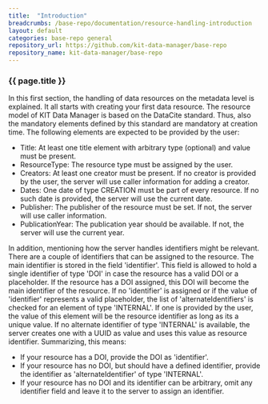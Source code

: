 ```yaml
---
title:  "Introduction"
breadcrumbs: /base-repo/documentation/resource-handling-introduction
layout: default
categories: base-repo general
repository_url: https://github.com/kit-data-manager/base-repo
repository_name: kit-data-manager/base-repo
---
```


### {{ page.title }}

In this first section, the handling of data resources on the metadata level is explained. It all starts with creating your first data resource. The resource model of 
KIT Data Manager is based on the DataCite standard. Thus, also the mandatory elements defined by this standard are mandatory at creation time. The following elements
are expected to be provided by the user: 

- Title: At least one title element with arbitrary type (optional) and value must be present.
- ResourceType: The resource type must be assigned by the user. 
- Creators: At least one creator must be present. If no creator is provided by the user, the server will use caller information for adding a creator.
- Dates: One date of type CREATION must be part of every resource. If no such date is provided, the server will use the current date.
- Publisher: The publisher of the resource must be set. If not, the server will use caller information.
- PublicationYear: The publication year should be available. If not, the server will use the current year.

In addition, mentioning how the server handles identifiers might be relevant. There are a couple of identifiers that can be assigned to the resource. The main 
identifier is stored in the field 'identifier'. This field is allowed to hold a single identifier of type 'DOI' in case the resource has a valid DOI or a placeholder.
If the resource has a DOI assigned, this DOI will become the main identifier of the resource. If no 'identifier' is assigned or if the value of 'identifier' represents
a valid placeholder, the list of 'alternateIdentifiers' is checked for an element of type 'INTERNAL'. If one is provided by the user, the value of this element will
be the resource identifier as long as its a unique value. If no alternate identifier of type 'INTERNAL' is available, the server creates one with a UUID as value and uses
this value as resource identifier. Summarizing, this means: 

- If your resource has a DOI, provide the DOI as 'identifier'.
- If your resource has no DOI, but should have a defined identifier, provide the identifier as 'alternateIdentifier' of type 'INTERNAL'.
- If your resource has no DOI and its identifier can be arbitrary, omit any identifier field and leave it to the server to assign an identifier.
